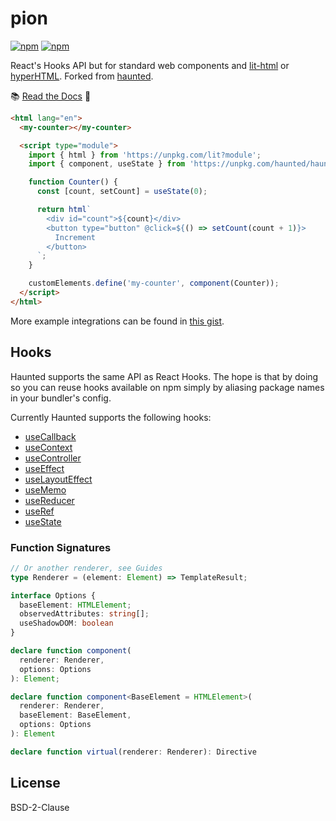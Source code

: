 # pion

[![npm](https://img.shields.io/npm/dt/@pionjs/pion)](https://npm.im/@pionjs/pion)
[![npm](https://img.shields.io/npm/v/@pionjs/pion)](https://npm.im/@pionjs/pion)

React's Hooks API but for standard web components and [lit-html](https://lit-html.polymer-project.org/) or [hyperHTML](https://codepen.io/WebReflection/pen/pxXrdy?editors=0010).
Forked from [haunted](https://github.com/matthewp/haunted).

📚 [Read the Docs](https://pionjs.com) 📖

```html
<html lang="en">
  <my-counter></my-counter>

  <script type="module">
    import { html } from 'https://unpkg.com/lit?module';
    import { component, useState } from 'https://unpkg.com/haunted/haunted.js';

    function Counter() {
      const [count, setCount] = useState(0);

      return html`
        <div id="count">${count}</div>
        <button type="button" @click=${() => setCount(count + 1)}>
          Increment
        </button>
      `;
    }

    customElements.define('my-counter', component(Counter));
  </script>
</html>
```

More example integrations can be found in [this gist](https://gist.github.com/matthewp/92c4daa6588eaef484c6f389d20d5700).

## Hooks

Haunted supports the same API as React Hooks. The hope is that by doing so you can reuse hooks available on npm simply by aliasing package names in your bundler's config.

Currently Haunted supports the following hooks:

- [useCallback](https://pionjs.com/docs/hooks/useCallback/)
- [useContext](https://pionjs.com/docs/hooks/useContext/)
- [useController](https://pionjs.com/docs/hooks/useController/)
- [useEffect](https://pionjs.com/docs/hooks/useEffect/)
- [useLayoutEffect](https://pionjs.com/docs/hooks/useLayoutEffect/)
- [useMemo](https://pionjs.com/docs/hooks/useMemo/)
- [useReducer](https://pionjs.com/docs/hooks/useReducer/)
- [useRef](https://pionjs.com/docs/hooks/useRef/)
- [useState](https://pionjs.com/docs/hooks/useState/)

### Function Signatures

```ts
// Or another renderer, see Guides
type Renderer = (element: Element) => TemplateResult;

interface Options {
  baseElement: HTMLElement;
  observedAttributes: string[];
  useShadowDOM: boolean
}

declare function component(
  renderer: Renderer,
  options: Options
): Element;

declare function component<BaseElement = HTMLElement>(
  renderer: Renderer,
  baseElement: BaseElement,
  options: Options
): Element

declare function virtual(renderer: Renderer): Directive

```

## License

BSD-2-Clause
